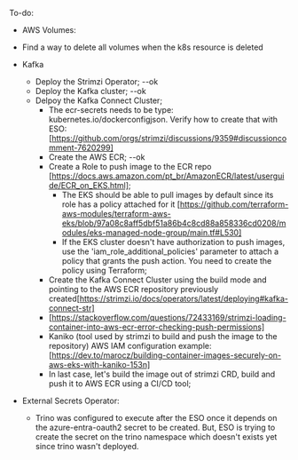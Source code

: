 To-do:

* AWS Volumes:
 * Find a way to delete all volumes when the k8s resource is deleted

* Kafka
    * Deploy the Strimzi Operator; --ok
    * Deploy the Kafka cluster; --ok
    * Delpoy the Kafka Connect Cluster;
        * The ecr-secrets needs to be type: kubernetes.io/dockerconfigjson. Verify how to create that with ESO: [https://github.com/orgs/strimzi/discussions/9359#discussioncomment-7620299]
        * Create the AWS ECR; --ok
        * Create a Role to push image to the ECR repo [https://docs.aws.amazon.com/pt_br/AmazonECR/latest/userguide/ECR_on_EKS.html];
            * The EKS should be able to pull images by default since its role has a policy attached for it [https://github.com/terraform-aws-modules/terraform-aws-eks/blob/97a08c8aff5dbf51a86b4c8cd88a858336cd0208/modules/eks-managed-node-group/main.tf#L530]
            * If the EKS cluster doesn't have authorization to push images, use the 'iam_role_additional_policies' parameter to attach a policy that grants the push action. You need to create the policy using Terraform;
        * Create the Kafka Connect Cluster using the build mode and pointing to the AWS ECR repository previously created[https://strimzi.io/docs/operators/latest/deploying#kafka-connect-str]
        * [https://stackoverflow.com/questions/72433169/strimzi-loading-container-into-aws-ecr-error-checking-push-permissions]
        * Kaniko (tool used by strimzi to build and push the image to the repository) AWS IAM configuration example: [https://dev.to/marocz/building-container-images-securely-on-aws-eks-with-kaniko-153n]
        * In last case, let's build the image out of strimzi CRD, build and push it to AWS ECR using a CI/CD tool;

* External Secrets Operator:
    * Trino was configured to execute after the ESO once it depends on the azure-entra-oauth2 secret to be created. But, ESO is trying to create the secret on the trino namespace which doesn't exists yet since trino wasn't deployed.